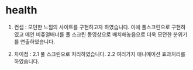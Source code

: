# health

1. 컨셉 :
모던한 느낌의 사이트를 구현하고자 하였습니다.
이에 풀스크린으로 구현하였고
메인 비쥬얼배너를 풀 스크린 동영상으로 배치해놓음으로 더욱 모던한 분위기를 연출하였습니다.

2. 차이점 :
2.1 풀 스크린으로 처리하였습니다.
2.2 여러가지 애니메이션 효과처리를 하였습니다.
